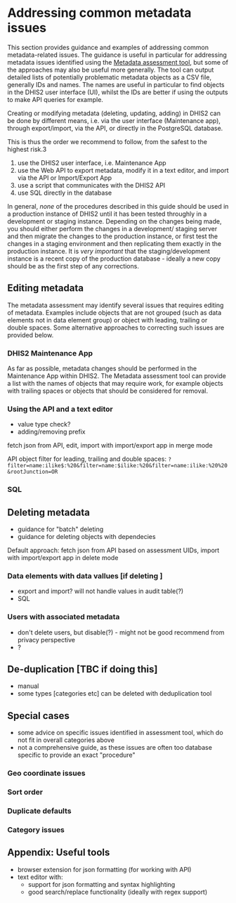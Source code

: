 # Addressing common metadata issues
This section provides guidance and examples of addressing common metadata-related issues.
The guidance is useful in particular for addressing metadata issues identified using the 
[Metadata assessment tool](), but some of the approaches may also be useful more generally. 
The tool can output detailed lists of potentially problematic metadata objects as a CSV file, 
generally IDs and names. The names are useful in particular to find objects in the DHIS2 
user interface (UI), whilst the IDs are better if using the outputs to make API queries for example. 

Creating or modifying metadata (deleting, updating, adding) in DHIS2 can be done by different
means, i.e. via the user interface (Maintenance app), through export/import, via the API, 
or directly in the PostgreSQL database. 

This is thus the order we recommend to follow, from the safest to the highest risk.3
1. use the DHIS2 user interface, i.e. Maintenance App
2. use the Web API to export metadata, modify it in a text editor, and import via the API or Import/Export App
3. use a script that communicates with the DHIS2 API
4. use SQL directly in the database


In general, *none* of the procedures described in this guide should be used in a production
instance of DHIS2 until it has been tested throughly in a development or staging instance.
Depending on the changes being made, you should either perform the changes in a development/
staging server and then migrate the changes to the production instance, or first test
the changes in a staging environment and then replicating them exactly in the production 
instance. It is *very important* that the staging/development instance is a recent copy of
the production database - ideally a new copy should be as the first step of any corrections.

## Editing metadata
The metadata assessment may identify several issues that requires editing of metadata. 
Examples include objects that are not grouped (such as data elements not in  data element
group) or object with leading, trailing or double spaces. Some alternative approaches to 
correcting such issues are provided below.

### DHIS2 Maintenance App
As far as possible, metadata changes should be performed in the Maintenance App within DHIS2.
The Metadata assessment tool can provide a list with the names of objects that may require
work, for example objects with trailing spaces or objects that should be considered for
removal.

### Using the API and a text editor
- value type check?
- adding/removing prefix

fetch json from API, edit, import with import/export app in merge mode

API object filter for leading, trailing and double spaces:
`?filter=name:ilike$:%20&filter=name:$ilike:%20&filter=name:ilike:%20%20&rootJunction=OR`

### SQL


## Deleting metadata
- guidance for "batch" deleting
- guidance for deleting objects with dependecies

Default approach: fetch json from API based on assessment UIDs, import with import/export app in delete mode

### Data elements with data vallues [if deleting ]
- export and import? will not handle values in audit table(?)
- SQL


### Users with associated metadata
- don't delete users, but disable(?) - might not be good recommend from privacy perspective
- ? 


## De-duplication [TBC if doing this]
- manual
- some types [categories etc] can be deleted with deduplication tool


## Special cases
- some advice on specific issues identified in assessment tool, which do not fit in overall categories above
- not a comprehensive guide, as these issues are often too database specific to provide an exact "procedure"

### Geo coordinate issues


### Sort order 


### Duplicate defaults


### Category issues



## Appendix: Useful tools

- browser extension for json formatting (for working with API)
- text editor with: 
	- support for json formatting and syntax highlighting
	- good search/replace functionality (ideally with regex support)
